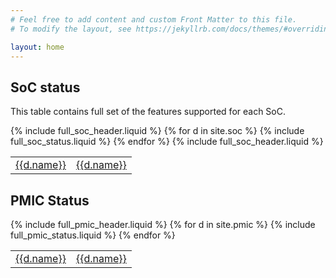 ```yaml
---
# Feel free to add content and custom Front Matter to this file.
# To modify the layout, see https://jekyllrb.com/docs/themes/#overriding-theme-defaults

layout: home
---
```

<div>
<h2>SoC status</h2>
<p>This table contains full set of the features supported for each SoC.</p>
<table>
<thead>
{% include full_soc_header.liquid %}
</thead>
<tbody>
{% for d in site.soc %}
<tr>
<td><a href="{{d.url | absolute_url}}">{{d.name}}</a></td>
{% include full_soc_status.liquid %}
<td><a href="{{d.url | absolute_url}}">{{d.name}}</a></td>
</tr>
{% endfor %}
</tbody>
<tfoot>
{% include full_soc_header.liquid %}
</tfoot>
</table>
</div>

<div>
<h2>PMIC Status</h2>
<table>
<thead>
{% include full_pmic_header.liquid %}
</thead>
<tbody>
{% for d in site.pmic %}
<tr>
<td><a href="{{d.url | absolute_url}}">{{d.name}}</a></td>
{% include full_pmic_status.liquid %}
<td><a href="{{d.url | absolute_url}}">{{d.name}}</a></td>
</tr>
{% endfor %}
</tbody>
</table>
</div>
